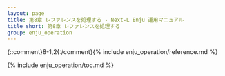 ```yaml
---
layout: page
title: 第8章 レファレンスを処理する - Next-L Enju 運用マニュアル
title_short: 第8章 レファレンスを処理する
group: enju_operation
---
```


{::comment}8-1,2{:/comment}{% include  enju_operation/reference.md %}

{% include enju_operation/toc.md %}
